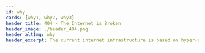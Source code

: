```yaml
---
id: why
cards: [why1, why2, why3]
header_title: 404 - The Internet is Broken
header_image: ./header_404.png
header_altImg: why
header_excerpt: The current internet infrastructure is based on hyper-scale data centers that cannot meet a lot of the problems the internet is facing today.
---
```

